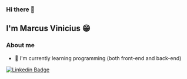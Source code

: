 ### Hi there 👋

## I'm Marcus Vinicius 😁

### About me
- 🌱 I'm currently learning programming (both front-end and back-end)

[![Linkedin Badge](https://img.shields.io/badge/-LinkedIn-blue?style=flat-square&logo=Linkedin&logoColor=white&link=https://www.linkedin.com/in/marcus-oliveiro/)](https://www.linkedin.com/in/marcus-oliveiro/)
